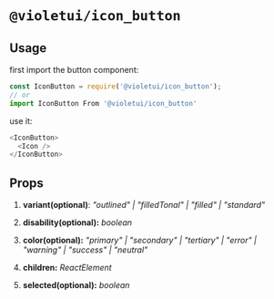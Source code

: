 # `@violetui/icon_button`

## Usage

first import the button component:

```javascript
const IconButton = require('@violetui/icon_button');
// or
import IconButton From '@violetui/icon_button'
```

use it:

```javascript
<IconButton>
  <Icon />
</IconButton>
```

## Props

1. **variant(optional)**: _"outlined" | "filledTonal" | "filled" | "standard"_

2. **disability(optional):** _boolean_

3. **color(optional):** _"primary" | "secondary" | "tertiary" | "error" | "warning" | "success" | "neutral"_

4. **children:** _ReactElement_

5. **selected(optional):** _boolean_
